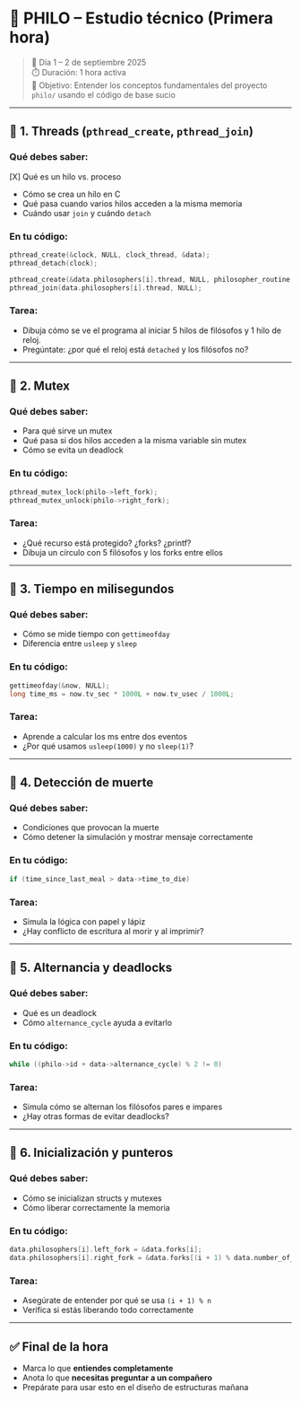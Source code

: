 # 🧠 PHILO – Estudio técnico (Primera hora)

> 📅 Día 1 – 2 de septiembre 2025  
> ⏱️ Duración: 1 hora activa  
> 🎯 Objetivo: Entender los conceptos fundamentales del proyecto `philo/` usando el código de base sucio

---

## 🔹 1. Threads (`pthread_create`, `pthread_join`)

### Qué debes saber:
[X] Qué es un hilo vs. proceso
- Cómo se crea un hilo en C
- Qué pasa cuando varios hilos acceden a la misma memoria
- Cuándo usar `join` y cuándo `detach`

### En tu código:
```c
pthread_create(&clock, NULL, clock_thread, &data);
pthread_detach(clock);

pthread_create(&data.philosophers[i].thread, NULL, philosopher_routine, &data.philosophers[i]);
pthread_join(data.philosophers[i].thread, NULL);
```

### Tarea:
- Dibuja cómo se ve el programa al iniciar 5 hilos de filósofos y 1 hilo de reloj.
- Pregúntate: ¿por qué el reloj está `detached` y los filósofos no?

---

## 🔹 2. Mutex

### Qué debes saber:
- Para qué sirve un mutex
- Qué pasa si dos hilos acceden a la misma variable sin mutex
- Cómo se evita un deadlock

### En tu código:
```c
pthread_mutex_lock(philo->left_fork);
pthread_mutex_unlock(philo->right_fork);
```

### Tarea:
- ¿Qué recurso está protegido? ¿forks? ¿printf?
- Dibuja un círculo con 5 filósofos y los forks entre ellos

---

## 🔹 3. Tiempo en milisegundos

### Qué debes saber:
- Cómo se mide tiempo con `gettimeofday`
- Diferencia entre `usleep` y `sleep`

### En tu código:
```c
gettimeofday(&now, NULL);
long time_ms = now.tv_sec * 1000L + now.tv_usec / 1000L;
```

### Tarea:
- Aprende a calcular los ms entre dos eventos
- ¿Por qué usamos `usleep(1000)` y no `sleep(1)`?

---

## 🔹 4. Detección de muerte

### Qué debes saber:
- Condiciones que provocan la muerte
- Cómo detener la simulación y mostrar mensaje correctamente

### En tu código:
```c
if (time_since_last_meal > data->time_to_die)
```

### Tarea:
- Simula la lógica con papel y lápiz
- ¿Hay conflicto de escritura al morir y al imprimir?

---

## 🔹 5. Alternancia y deadlocks

### Qué debes saber:
- Qué es un deadlock
- Cómo `alternance_cycle` ayuda a evitarlo

### En tu código:
```c
while ((philo->id + data->alternance_cycle) % 2 != 0)
```

### Tarea:
- Simula cómo se alternan los filósofos pares e impares
- ¿Hay otras formas de evitar deadlocks?

---

## 🔹 6. Inicialización y punteros

### Qué debes saber:
- Cómo se inicializan structs y mutexes
- Cómo liberar correctamente la memoria

### En tu código:
```c
data.philosophers[i].left_fork = &data.forks[i];
data.philosophers[i].right_fork = &data.forks[(i + 1) % data.number_of_philosophers];
```

### Tarea:
- Asegúrate de entender por qué se usa `(i + 1) % n`
- Verifica si estás liberando todo correctamente

---

## ✅ Final de la hora

- Marca lo que **entiendes completamente**
- Anota lo que **necesitas preguntar a un compañero**
- Prepárate para usar esto en el diseño de estructuras mañana